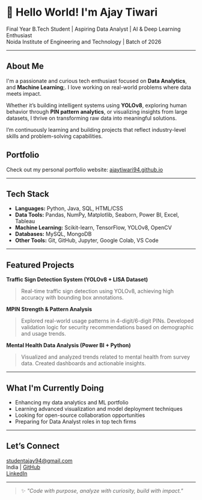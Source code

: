 # 👋 Hello World! I'm Ajay Tiwari

 Final Year B.Tech Student | Aspiring Data Analyst | AI & Deep Learning Enthusiast  
 Noida Institute of Engineering and Technology | Batch of 2026  

---

## About Me

I'm a passionate and curious tech enthusiast focused on **Data Analytics**, and **Machine Learning**;. I love working on real-world problems where data meets impact.

Whether it’s building intelligent systems using **YOLOv8**, exploring human behavior through **PIN pattern analytics**, or visualizing insights from large datasets, I thrive on transforming raw data into meaningful solutions.

I’m continuously learning and building projects that reflect industry-level skills and problem-solving capabilities.

## Portfolio
Check out my personal portfolio website: [ajaytiwari94.github.io](https://ajaytiwari94.github.io/)

---

## Tech Stack

- **Languages:** Python, Java, SQL, HTML/CSS
- **Data Tools:** Pandas, NumPy, Matplotlib, Seaborn, Power BI, Excel, Tableau
- **Machine Learning:** Scikit-learn, TensorFlow, YOLOv8, OpenCV
- **Databases:** MySQL, MongoDB
- **Other Tools:** Git, GitHub, Jupyter, Google Colab, VS Code

---

## Featured Projects

**Traffic Sign Detection System (YOLOv8 + LISA Dataset)**  
> Real-time traffic sign detection using YOLOv8, achieving high accuracy with bounding box annotations.

**MPIN Strength & Pattern Analysis**  
> Explored real-world usage patterns in 4-digit/6-digit PINs. Developed validation logic for security recommendations based on demographic and usage trends.

**Mental Health Data Analysis (Power BI + Python)**  
> Visualized and analyzed trends related to mental health from survey data. Created dashboards and actionable insights.

---

## What I'm Currently Doing

- Enhancing my data analytics and ML portfolio
- Learning advanced visualization and model deployment techniques
- Looking for open-source collaboration opportunities
- Preparing for Data Analyst roles in top tech firms

---

## Let’s Connect

studentajay94@gmail.com  
India | [GitHub](https://github.com/AjayTiwari94)  
[LinkedIn](https://www.linkedin.com/in/ajay-tiwari-849725284)  

---

> ✨ _"Code with purpose, analyze with curiosity, build with impact."_  
